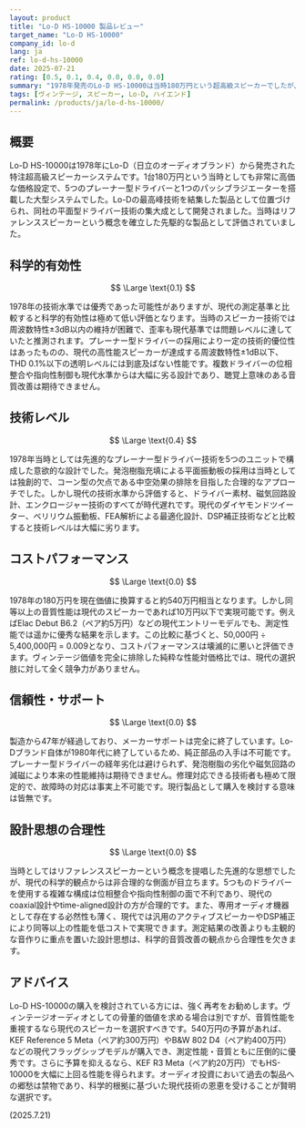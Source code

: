 ```yaml
---
layout: product
title: "Lo-D HS-10000 製品レビュー"
target_name: "Lo-D HS-10000"
company_id: lo-d
lang: ja
ref: lo-d-hs-10000
date: 2025-07-21
rating: [0.5, 0.1, 0.4, 0.0, 0.0, 0.0]
summary: "1978年発売のLo-D HS-10000は当時180万円という超高級スピーカーでしたが、現代の測定基準では科学的有効性が極めて低く、コストパフォーマンスも皆無に等しい製品です。"
tags: [ヴィンテージ, スピーカー, Lo-D, ハイエンド]
permalink: /products/ja/lo-d-hs-10000/
---
```


## 概要

Lo-D HS-10000は1978年にLo-D（日立のオーディオブランド）から発売された特注超高級スピーカーシステムです。1台180万円という当時としても非常に高価な価格設定で、5つのプレーナー型ドライバーと1つのパッシブラジエーターを搭載した大型システムでした。Lo-Dの最高峰技術を結集した製品として位置づけられ、同社の平面型ドライバー技術の集大成として開発されました。当時はリファレンススピーカーという概念を確立した先駆的な製品として評価されていました。

## 科学的有効性

$$ \Large \text{0.1} $$

1978年の技術水準では優秀であった可能性がありますが、現代の測定基準と比較すると科学的有効性は極めて低い評価となります。当時のスピーカー技術では周波数特性±3dB以内の維持が困難で、歪率も現代基準では問題レベルに達していたと推測されます。プレーナー型ドライバーの採用により一定の技術的優位性はあったものの、現代の高性能スピーカーが達成する周波数特性±1dB以下、THD 0.1%以下の透明レベルには到底及ばない性能です。複数ドライバーの位相整合や指向性制御も現代水準からは大幅に劣る設計であり、聴覚上意味のある音質改善は期待できません。

## 技術レベル

$$ \Large \text{0.4} $$

1978年当時としては先進的なプレーナー型ドライバー技術を5つのユニットで構成した意欲的な設計でした。発泡樹脂充填による平面振動板の採用は当時としては独創的で、コーン型の欠点である中空効果の排除を目指した合理的なアプローチでした。しかし現代の技術水準から評価すると、ドライバー素材、磁気回路設計、エンクロージャー技術のすべてが時代遅れです。現代のダイヤモンドツイーター、ベリリウム振動板、FEA解析による最適化設計、DSP補正技術などと比較すると技術レベルは大幅に劣ります。

## コストパフォーマンス

$$ \Large \text{0.0} $$

1978年の180万円を現在価値に換算すると約540万円相当となります。しかし同等以上の音質性能は現代のスピーカーであれば10万円以下で実現可能です。例えばElac Debut B6.2（ペア約5万円）などの現代エントリーモデルでも、測定性能では遥かに優秀な結果を示します。この比較に基づくと、50,000円 ÷ 5,400,000円 = 0.009となり、コストパフォーマンスは壊滅的に悪いと評価できます。ヴィンテージ価値を完全に排除した純粋な性能対価格比では、現代の選択肢に対して全く競争力がありません。

## 信頼性・サポート

$$ \Large \text{0.0} $$

製造から47年が経過しており、メーカーサポートは完全に終了しています。Lo-Dブランド自体が1980年代に終了しているため、純正部品の入手は不可能です。プレーナー型ドライバーの経年劣化は避けられず、発泡樹脂の劣化や磁気回路の減磁により本来の性能維持は期待できません。修理対応できる技術者も極めて限定的で、故障時の対応は事実上不可能です。現行製品として購入を検討する意味は皆無です。

## 設計思想の合理性

$$ \Large \text{0.0} $$

当時としてはリファレンススピーカーという概念を提唱した先進的な思想でしたが、現代の科学的観点からは非合理的な側面が目立ちます。5つものドライバーを使用する複雑な構成は位相整合や指向性制御の面で不利であり、現代のcoaxial設計やtime-aligned設計の方が合理的です。また、専用オーディオ機器として存在する必然性も薄く、現代では汎用のアクティブスピーカーやDSP補正により同等以上の性能を低コストで実現できます。測定結果の改善よりも主観的な音作りに重点を置いた設計思想は、科学的音質改善の観点から合理性を欠きます。

## アドバイス

Lo-D HS-10000の購入を検討されている方には、強く再考をお勧めします。ヴィンテージオーディオとしての骨董的価値を求める場合は別ですが、音質性能を重視するなら現代のスピーカーを選択すべきです。540万円の予算があれば、KEF Reference 5 Meta（ペア約300万円）やB&W 802 D4（ペア約400万円）などの現代フラッグシップモデルが購入でき、測定性能・音質ともに圧倒的に優秀です。さらに予算を抑えるなら、KEF R3 Meta（ペア約20万円）でもHS-10000を大幅に上回る性能を得られます。オーディオ投資において過去の製品への郷愁は禁物であり、科学的根拠に基づいた現代技術の恩恵を受けることが賢明な選択です。

(2025.7.21)
